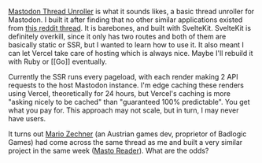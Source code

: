 [Mastodon Thread Unroller](https://unroller.zachmanson.com) is what it sounds likes, a basic thread unroller for Mastodon.  I built it after finding that no other similar applications existed from [this reddit thread](https://www.reddit.com/r/Mastodon/comments/1011i9s/anything_similar_to_thread_reader_for_mastodon/).  It is barebones, and built with SvelteKit.  SvelteKit is definitely overkill, since it only has two routes and both of them are basically static or SSR, but I wanted to learn how to use it.  It also meant I can let Vercel take care of hosting which is always nice.  Maybe I'll rebuild it with Ruby or [[Go]] eventually.

Currently the SSR runs every pageload, with each render making 2 API requests to the host Mastodon instance.  I'm edge caching these renders using Vercel, theoretically for 24 hours, but Vercel's caching is more "asking nicely to be cached" than "guaranteed 100% predictable".  You get what you pay for.  This approach may not scale, but in turn, I may never have users.

It turns out [Mario Zechner](https://marioslab.io) (an Austrian games dev, proprietor of Badlogic Games) had come across the same thread as me and built a very similar project in the same week ([Masto Reader](https://mastoreader.io/)).  What are the odds?